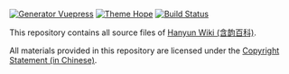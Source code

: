 [![Generator Vuepress](https://img.shields.io/badge/Generator-Vuepress-3eaf7c?style=flat-square&logo=vuedotjs)](https://vuepress.vuejs.org)
[![Theme Hope](https://img.shields.io/badge/Theme-Hope-blue?&style=flat-square&logo=vuedotjs)](https://vuepress-theme-hope.github.io)
[![Build Status](https://img.shields.io/github/workflow/status/leirock/HanyunWiki/Deploy?&label=GitHub+Actions&style=flat-square&logo=gitHub+actions)](https://github.com/leirock/HanyunWiki/actions?query=workflow%3ADeploy)

This repository contains all source files of [Hanyun Wiki (含韵百科)](https://www.hanyunzhang.com).

All materials provided in this repository are licensed under the [Copyright Statement (in Chinese)](https://www.hanyunzhang.com/about/copyright/).